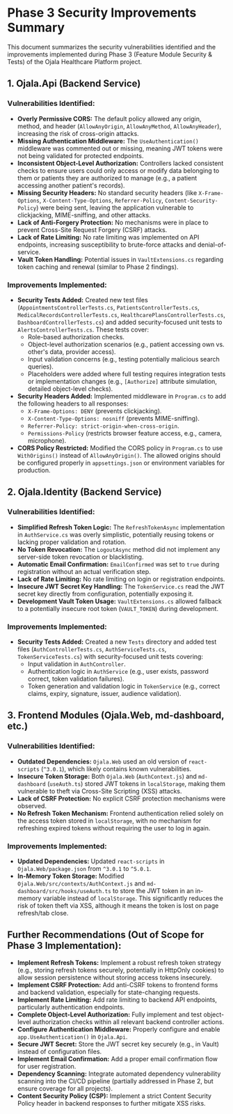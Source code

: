 # Phase 3 Security Improvements Summary

This document summarizes the security vulnerabilities identified and the improvements implemented during Phase 3 (Feature Module Security & Tests) of the Ojala Healthcare Platform project.

## 1. Ojala.Api (Backend Service)

### Vulnerabilities Identified:

*   **Overly Permissive CORS:** The default policy allowed any origin, method, and header (`AllowAnyOrigin`, `AllowAnyMethod`, `AllowAnyHeader`), increasing the risk of cross-origin attacks.
*   **Missing Authentication Middleware:** The `UseAuthentication()` middleware was commented out or missing, meaning JWT tokens were not being validated for protected endpoints.
*   **Inconsistent Object-Level Authorization:** Controllers lacked consistent checks to ensure users could only access or modify data belonging to them or patients they are authorized to manage (e.g., a patient accessing another patient's records).
*   **Missing Security Headers:** No standard security headers (like `X-Frame-Options`, `X-Content-Type-Options`, `Referrer-Policy`, `Content-Security-Policy`) were being sent, leaving the application vulnerable to clickjacking, MIME-sniffing, and other attacks.
*   **Lack of Anti-Forgery Protection:** No mechanisms were in place to prevent Cross-Site Request Forgery (CSRF) attacks.
*   **Lack of Rate Limiting:** No rate limiting was implemented on API endpoints, increasing susceptibility to brute-force attacks and denial-of-service.
*   **Vault Token Handling:** Potential issues in `VaultExtensions.cs` regarding token caching and renewal (similar to Phase 2 findings).

### Improvements Implemented:

*   **Security Tests Added:** Created new test files (`AppointmentsControllerTests.cs`, `PatientsControllerTests.cs`, `MedicalRecordsControllerTests.cs`, `HealthcarePlansControllerTests.cs`, `DashboardControllerTests.cs`) and added security-focused unit tests to `AlertsControllerTests.cs`. These tests cover:
    *   Role-based authorization checks.
    *   Object-level authorization scenarios (e.g., patient accessing own vs. other's data, provider access).
    *   Input validation concerns (e.g., testing potentially malicious search queries).
    *   Placeholders were added where full testing requires integration tests or implementation changes (e.g., `[Authorize]` attribute simulation, detailed object-level checks).
*   **Security Headers Added:** Implemented middleware in `Program.cs` to add the following headers to all responses:
    *   `X-Frame-Options: DENY` (prevents clickjacking).
    *   `X-Content-Type-Options: nosniff` (prevents MIME-sniffing).
    *   `Referrer-Policy: strict-origin-when-cross-origin`.
    *   `Permissions-Policy` (restricts browser feature access, e.g., camera, microphone).
*   **CORS Policy Restricted:** Modified the CORS policy in `Program.cs` to use `WithOrigins()` instead of `AllowAnyOrigin()`. The allowed origins should be configured properly in `appsettings.json` or environment variables for production.

## 2. Ojala.Identity (Backend Service)

### Vulnerabilities Identified:

*   **Simplified Refresh Token Logic:** The `RefreshTokenAsync` implementation in `AuthService.cs` was overly simplistic, potentially reusing tokens or lacking proper validation and rotation.
*   **No Token Revocation:** The `LogoutAsync` method did not implement any server-side token revocation or blacklisting.
*   **Automatic Email Confirmation:** `EmailConfirmed` was set to `true` during registration without an actual verification step.
*   **Lack of Rate Limiting:** No rate limiting on login or registration endpoints.
*   **Insecure JWT Secret Key Handling:** The `TokenService.cs` read the JWT secret key directly from configuration, potentially exposing it.
*   **Development Vault Token Usage:** `VaultExtensions.cs` allowed fallback to a potentially insecure root token (`VAULT_TOKEN`) during development.

### Improvements Implemented:

*   **Security Tests Added:** Created a new `Tests` directory and added test files (`AuthControllerTests.cs`, `AuthServiceTests.cs`, `TokenServiceTests.cs`) with security-focused unit tests covering:
    *   Input validation in `AuthController`.
    *   Authentication logic in `AuthService` (e.g., user exists, password correct, token validation failures).
    *   Token generation and validation logic in `TokenService` (e.g., correct claims, expiry, signature, issuer, audience validation).

## 3. Frontend Modules (Ojala.Web, md-dashboard, etc.)

### Vulnerabilities Identified:

*   **Outdated Dependencies:** `Ojala.Web` used an old version of `react-scripts` (`^3.0.1`), which likely contains known vulnerabilities.
*   **Insecure Token Storage:** Both `Ojala.Web` (`AuthContext.js`) and `md-dashboard` (`useAuth.ts`) stored JWT tokens in `localStorage`, making them vulnerable to theft via Cross-Site Scripting (XSS) attacks.
*   **Lack of CSRF Protection:** No explicit CSRF protection mechanisms were observed.
*   **No Refresh Token Mechanism:** Frontend authentication relied solely on the access token stored in `localStorage`, with no mechanism for refreshing expired tokens without requiring the user to log in again.

### Improvements Implemented:

*   **Updated Dependencies:** Updated `react-scripts` in `Ojala.Web/package.json` from `^3.0.1` to `^5.0.1`.
*   **In-Memory Token Storage:** Modified `Ojala.Web/src/contexts/AuthContext.js` and `md-dashboard/src/hooks/useAuth.ts` to store the JWT token in an in-memory variable instead of `localStorage`. This significantly reduces the risk of token theft via XSS, although it means the token is lost on page refresh/tab close.

## Further Recommendations (Out of Scope for Phase 3 Implementation):

*   **Implement Refresh Tokens:** Implement a robust refresh token strategy (e.g., storing refresh tokens securely, potentially in HttpOnly cookies) to allow session persistence without storing access tokens insecurely.
*   **Implement CSRF Protection:** Add anti-CSRF tokens to frontend forms and backend validation, especially for state-changing requests.
*   **Implement Rate Limiting:** Add rate limiting to backend API endpoints, particularly authentication endpoints.
*   **Complete Object-Level Authorization:** Fully implement and test object-level authorization checks within all relevant backend controller actions.
*   **Configure Authentication Middleware:** Properly configure and enable `app.UseAuthentication()` in `Ojala.Api`.
*   **Secure JWT Secret:** Store the JWT secret key securely (e.g., in Vault) instead of configuration files.
*   **Implement Email Confirmation:** Add a proper email confirmation flow for user registration.
*   **Dependency Scanning:** Integrate automated dependency vulnerability scanning into the CI/CD pipeline (partially addressed in Phase 2, but ensure coverage for all projects).
*   **Content Security Policy (CSP):** Implement a strict Content Security Policy header in backend responses to further mitigate XSS risks.

